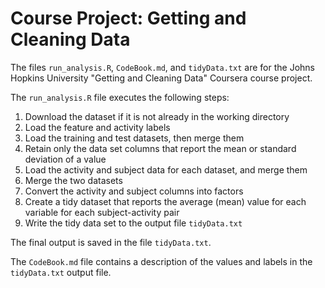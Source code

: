 # Course Project: Getting and Cleaning Data

The files `run_analysis.R`, `CodeBook.md`, and `tidyData.txt` are for the 
Johns Hopkins University "Getting and Cleaning Data" Coursera course project.

The `run_analysis.R` file executes the following steps:

  1. Download the dataset if it is not already in the working directory
  2. Load the feature and activity labels
  3. Load the training and test datasets, then merge them
  4. Retain only the data set columns that report the mean or standard deviation of a value
  5. Load the activity and subject data for each dataset, and merge them
  6. Merge the two datasets
  7. Convert the activity and subject columns into factors
  8. Create a tidy dataset that reports the average (mean) value for each variable for each subject-activity pair
  9. Write the tidy data set to the output file `tidyData.txt`

The final output is saved in the file `tidyData.txt`.  

The `CodeBook.md` file contains a description of the values and labels in the `tidyData.txt` output file.
